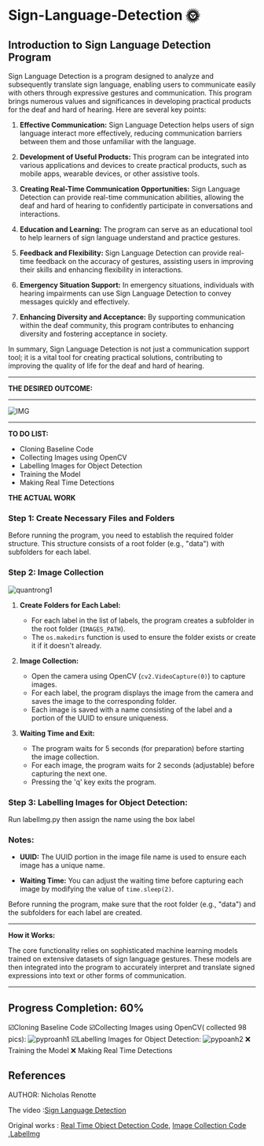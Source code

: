 # Sign-Language-Detection 🌞
## Introduction to Sign Language Detection Program 

Sign Language Detection is a program designed to analyze and subsequently translate sign language, enabling users to communicate easily with others through expressive gestures and communication. This program brings numerous values and significances in developing practical products for the deaf and hard of hearing. Here are several key points:

1. **Effective Communication:** Sign Language Detection helps users of sign language interact more effectively, reducing communication barriers between them and those unfamiliar with the language.

2. **Development of Useful Products:** This program can be integrated into various applications and devices to create practical products, such as mobile apps, wearable devices, or other assistive tools.

3. **Creating Real-Time Communication Opportunities:** Sign Language Detection can provide real-time communication abilities, allowing the deaf and hard of hearing to confidently participate in conversations and interactions.

4. **Education and Learning:** The program can serve as an educational tool to help learners of sign language understand and practice gestures.

5. **Feedback and Flexibility:** Sign Language Detection can provide real-time feedback on the accuracy of gestures, assisting users in improving their skills and enhancing flexibility in interactions.

6. **Emergency Situation Support:** In emergency situations, individuals with hearing impairments can use Sign Language Detection to convey messages quickly and effectively.

7. **Enhancing Diversity and Acceptance:** By supporting communication within the deaf community, this program contributes to enhancing diversity and fostering acceptance in society.

In summary, Sign Language Detection is not just a communication support tool; it is a vital tool for creating practical solutions, contributing to improving the quality of life for the deaf and hard of hearing.

<hr>

**THE DESIRED OUTCOME:**
<hr>

![IMG](https://github.com/yunee19/Sign-Language-Detection/assets/133479803/35a9190b-883c-4252-881c-dca161a0be4d)


<hr>

**TO DO LIST:**
- Cloning Baseline Code 
- Collecting Images using OpenCV
- Labelling Images for Object Detection
- Training the Model
- Making Real Time Detections

**THE ACTUAL WORK**


### Step 1: Create Necessary Files and Folders

Before running the program, you need to establish the required folder structure. This structure consists of a root folder (e.g., "data") with subfolders for each label.

### Step 2: Image Collection

![quantrong1](https://github.com/yunee19/Sign-Language-Detection/assets/133479803/13d2762d-6175-4602-b4ec-8eace0edd9b3)

1. **Create Folders for Each Label:**
   - For each label in the list of labels, the program creates a subfolder in the root folder (`IMAGES_PATH`).
   - The `os.makedirs` function is used to ensure the folder exists or create it if it doesn't already.

2. **Image Collection:**
   - Open the camera using OpenCV (`cv2.VideoCapture(0)`) to capture images.
   - For each label, the program displays the image from the camera and saves the image to the corresponding folder.
   - Each image is saved with a name consisting of the label and a portion of the UUID to ensure uniqueness.

3. **Waiting Time and Exit:**
   - The program waits for 5 seconds (for preparation) before starting the image collection.
   - For each image, the program waits for 2 seconds (adjustable) before capturing the next one.
   - Pressing the 'q' key exits the program.
### Step 3: Labelling Images for Object Detection:
Run labelImg.py then assign the name using the box label

### Notes:

- **UUID:** The UUID portion in the image file name is used to ensure each image has a unique name.

- **Waiting Time:** You can adjust the waiting time before capturing each image by modifying the value of `time.sleep(2)`.

Before running the program, make sure that the root folder (e.g., "data") and the subfolders for each label are created.
<hr>

**How it Works:**

The core functionality relies on sophisticated machine learning models trained on extensive datasets of sign language gestures. These models are then integrated into the program to accurately interpret and translate signed expressions into text or other forms of communication.
<hr>


## Progress Completion: 60%

☑️Cloning Baseline Code 
☑️Collecting Images using OpenCV( collected 98 pics):
![pyproanh1](https://github.com/yunee19/Sign-Language-Detection/assets/133479803/2412fd7f-7966-45de-9f67-1f0a09049e09)
☑️Labelling Images for Object Detection: 
![pypoanh2](https://github.com/yunee19/Sign-Language-Detection/assets/133479803/a9bbb9ae-0451-48d4-be7a-fe2de8b3a49e)
❌ Training the Model
❌ Making Real Time Detections

## References
AUTHOR: Nicholas Renotte 

The video :[Sign Language Detection ](https://www.youtube.com/live/V0Pk_dPU2lY?si=AS2qrB97H2yDQN-v)

Original works : 
[Real Time Object Detection Code](https://github.com/nicknochnack/RealTimeObjectDetection),
[Image Collection Code](https://github.com/nicknochnack/RealTimeSignLanguageDetectionwithTFJS/blob/main/Image%20Collection.ipynb) ,[LabelImg](https://github.com/HumanSignal/labelImg)
